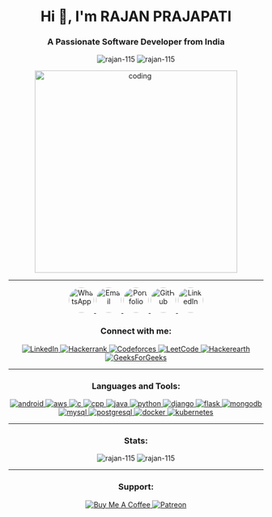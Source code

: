 <h1 align="center">Hi 👋, I'm RAJAN PRAJAPATI</h1>
<h3 align="center">A Passionate Software Developer from India</h3>



<p align="center">
  <img src="https://komarev.com/ghpvc/?username=rajan-115&label=Profile%20views&color=0e75b6&style=flat" alt="rajan-115" />
  <img src="https://img.shields.io/badge/Followers-60-blue?style=social" alt="rajan-115"/>
</p>


<p align="center">
  <img src="https://raw.githubusercontent.com/rajan-115/rajan-115/main/coding.gif" alt="coding" width="400"/>
</p>

---


<p align="center">
  <a href="https://wa.me/1234567890" target="_blank">
    <img src="https://img.icons8.com/ios-filled/50/25D366/whatsapp.png" alt="WhatsApp" style="border-radius: 50%; width: 50px; height: 50px; transition: transform 0.3s;" onmouseover="this.style.transform='scale(1.1)'" onmouseout="this.style.transform='scale(1)'"/>
  </a>
  <a href="mailto:your.email@example.com" target="_blank">
    <img src="https://img.icons8.com/ios-filled/50/D14836/gmail.png" alt="Email" style="border-radius: 50%; width: 50px; height: 50px; transition: transform 0.3s;" onmouseover="this.style.transform='scale(1.1)'" onmouseout="this.style.transform='scale(1)'"/>
  </a>
  <a href="https://yourportfolio.com" target="_blank">
    <img src="https://img.icons8.com/ios-filled/50/000000/portfolio.png" alt="Portfolio" style="border-radius: 50%; width: 50px; height: 50px; transition: transform 0.3s;" onmouseover="this.style.transform='scale(1.1)'" onmouseout="this.style.transform='scale(1)'"/>
  </a>
  <a href="https://github.com/rajan-115" target="_blank">
    <img src="https://img.icons8.com/ios-filled/50/000000/github.png" alt="GitHub" style="border-radius: 50%; width: 50px; height: 50px; transition: transform 0.3s;" onmouseover="this.style.transform='scale(1.1)'" onmouseout="this.style.transform='scale(1)'"/>
  </a>
  <a href="https://www.linkedin.com/in/your-linkedin-profile" target="_blank">
    <img src="https://img.icons8.com/ios-filled/50/0A66C2/linkedin.png" alt="LinkedIn" style="border-radius: 50%; width: 50px; height: 50px; transition: transform 0.3s;" onmouseover="this.style.transform='scale(1.1)'" onmouseout="this.style.transform='scale(1)'"/>
  </a>
</p>
<h3 align="center">Connect with me:</h3>
<p align="center">
  <a href="https://linkedin.com/in/rajanrp115" target="_blank">
    <img src="https://img.shields.io/badge/-LinkedIn-%230077B5?style=for-the-badge&logo=linkedin&logoColor=white" alt="LinkedIn"/>
  </a>
  <a href="https://www.hackerrank.com/rajanrp115" target="_blank">
    <img src="https://img.shields.io/badge/-Hackerrank-%23F37626?style=for-the-badge&logo=hackerrank&logoColor=white" alt="Hackerrank"/>
  </a>
  <a href="https://codeforces.com/profile/rajanprajapati" target="_blank">
    <img src="https://img.shields.io/badge/-Codeforces-%230A0A0A?style=for-the-badge&logo=codeforces&logoColor=white" alt="Codeforces"/>
  </a>
  <a href="https://www.leetcode.com/rajanprajapati" target="_blank">
    <img src="https://img.shields.io/badge/-LeetCode-%23FFA116?style=for-the-badge&logo=leetcode&logoColor=white" alt="LeetCode"/>
  </a>
  <a href="https://www.hackerearth.com/rajanprajapati" target="_blank">
    <img src="https://img.shields.io/badge/-Hackerearth-%233D85C6?style=for-the-badge&logo=hackerearth&logoColor=white" alt="Hackerearth"/>
  </a>
  <a href="https://auth.geeksforgeeks.org/user/rajanrp115" target="_blank">
    <img src="https://img.shields.io/badge/-GeeksForGeeks-%2335A854?style=for-the-badge&logo=geeksforgeeks&logoColor=white" alt="GeeksForGeeks"/>
  </a>
</p>

---

<h3 align="center">Languages and Tools:</h3>
<p align="center"> 
  <a href="https://developer.android.com" target="_blank">
    <img src="https://img.icons8.com/color/48/000000/android-os.png" alt="android"/>
  </a>
  <a href="https://aws.amazon.com" target="_blank">
    <img src="https://img.icons8.com/color/48/000000/amazon-web-services.png" alt="aws"/>
  </a>
  <a href="https://www.cprogramming.com/" target="_blank">
    <img src="https://img.icons8.com/color/48/000000/c-programming.png" alt="c"/>
  </a>
  <a href="https://www.w3schools.com/cpp/" target="_blank">
    <img src="https://img.icons8.com/color/48/000000/c-plus-plus-logo.png" alt="cpp"/>
  </a>
    <a href="https://www.java.com" target="_blank">
    <img src="https://img.icons8.com/color/48/000000/java-coffee-cup-logo.png" alt="java"/>
  </a>
  <a href="https://www.python.org" target="_blank">
    <img src="https://img.icons8.com/color/48/000000/python.png" alt="python"/>
  </a>
  <a href="https://www.djangoproject.com/" target="_blank">
    <img src="https://img.icons8.com/color/48/000000/django.png" alt="django"/>
  </a>
  <a href="https://www.flask.io/" target="_blank">
    <img src="https://img.icons8.com/color/48/000000/flask.png" alt="flask"/>
  </a>
  <a href="https://www.mongodb.com/" target="_blank">
    <img src="https://img.icons8.com/color/48/000000/mongodb.png" alt="mongodb"/>
  </a>
  <a href="https://www.mysql.com/" target="_blank">
    <img src="https://img.icons8.com/color/48/000000/mysql-logo.png" alt="mysql"/>
  </a>
  <a href="https://www.postgresql.org/" target="_blank">
    <img src="https://img.icons8.com/color/48/000000/postgresql.png" alt="postgresql"/>
  </a>
  <a href="https://www.docker.com/" target="_blank">
    <img src="https://img.icons8.com/color/48/000000/docker.png" alt="docker"/>
  </a>
  <a href="https://www.kubernetes.io/" target="_blank">
    <img src="https://img.icons8.com/color/48/000000/kubernetes.png" alt="kubernetes"/>
  </a>
</p>

---

<h3 align="center">Stats:</h3>
<p align="center">
  <img src="https://github-readme-stats.vercel.app/api?username=rajan-115&show_icons=true&theme=radical" alt="rajan-115"/>
  <img src="https://github-readme-streak-stats.herokuapp.com/?user=rajan-115&theme=radical" alt="rajan-115"/>
</p>

---

<h3 align="center">Support:</h3>
<p align="center">
  <a href="https://www.buymeacoffee.com/rajanrp115" target="_blank">
    <img src="https://img.shields.io/badge/-Buy%20Me%20A%20Coffee-%23FF69B4?style=for-the-badge&logo=buy-me-a-coffee&logoColor=white" alt="Buy Me A Coffee"/>
  </a>
  <a href="https://www.patreon.com/rajanrp115" target="_blank">
    <img src="https://img.shields.io/badge/-Patreon-%23FFC67D?style=for-the-badge&logo=patreon&logoColor=white" alt="Patreon"/>
  </a>
</p>
